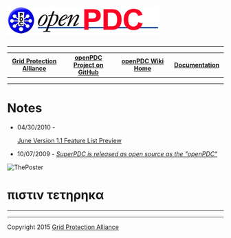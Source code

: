 

<html lang="en" xmlns="http://www.w3.org/1999/xhtml">

<head>

<meta charset="utf-8" />

<title>Code Blog (Developers)</title>



<!--HtmlToGmd.Head-->



<!--/HtmlToGmd.Head-->

</head>

<body>

<h1><a href="https://github.com/GridProtectionAlliance/openPDC/blob/master/Source/Documentation/wiki/openPDC_Home.md"><img src="https://github.com/GridProtectionAlliance/openPDC/blob/master/Source/Documentation/wiki/openPDC_Logo.png" alt="The Open Source Phasor Data Concentrator" /></a></h1>

<hr />

<!--HtmlToGmd.Body-->

<div id="NavigationMenu">

<table style="width: 100%; border-collapse: collapse; border: 0px solid gray;">

<tr>

<td style="width: 25%; text-align:center;"><b><a href="http://www.gridprotectionalliance.org">Grid Protection Alliance</a></b></td>

<td style="width: 25%; text-align:center;"><b><a href="https://github.com/GridProtectionAlliance/openPDC">openPDC Project on GitHub</a></b></td>

<td style="width: 25%; text-align:center;"><b><a href="https://github.com/GridProtectionAlliance/openPDC/blob/master/Documentation/wiki/openPDC_Home.md">openPDC Wiki Home</a></b></td>

<td style="width: 25%; text-align:center;"><b><a href="https://github.com/GridProtectionAlliance/openPDC/blob/master/Documentation/wiki/openPDC_Documentation_Home.md">Documentation</a></b></td>

</tr>

</table>

</div>

<hr />

<!--/HtmlToGmd.Body-->



<div class="WikiContent">

<div class="wikidoc">

<h1>Notes</h1>

<ul>

<li>04/30/2010 - <a href="/wikipage?title=June1.1FeatureList&referringTitle=Code%20Blog">

June Version 1.1 Feature List Preview</a> </li><li>10/07/2009 - <em><a href="http://www.tva.gov/news/releases/octdec09/data_collection_software.htm">SuperPDC is released as open source as the &quot;openPDC&quot;</a></em>&nbsp;&nbsp;

</li></ul>

<p><img src="http://download.codeplex.com/Download?ProjectName=openpdc&DownloadId=392959" alt="ThePoster" width="800" height="550"></p>

<h1>&pi;&iota;&sigma;&tau;&iota;&nu; &tau;&epsilon;&tau;&eta;&rho;&eta;&kappa;&alpha;</h1>

</div>

</div>

<div id="footer">

<hr />



</div>



<!--HtmlToGmd.Foot-->

<div id="copyright">

<hr />

Copyright 2015 <a href="http://www.gridprotectionoalliance.org">Grid Protection Alliance</a>

</div>

<!--/HtmlToGmd.Foot-->

</body>

</html>



